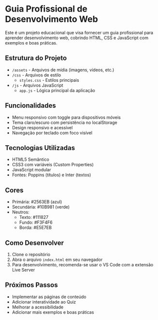 # Guia Profissional de Desenvolvimento Web

Este é um projeto educacional que visa fornecer um guia profissional para aprender desenvolvimento web, cobrindo HTML, CSS e JavaScript com exemplos e boas práticas.

## Estrutura do Projeto

- `/assets` - Arquivos de mídia (imagens, vídeos, etc.)
- `/css` - Arquivos de estilo
  - `styles.css` - Estilos principais
- `/js` - Arquivos JavaScript
  - `app.js` - Lógica principal da aplicação

## Funcionalidades

- Menu responsivo com toggle para dispositivos móveis
- Tema claro/escuro com persistência no localStorage
- Design responsivo e acessível
- Navegação por teclado com foco visível

## Tecnologias Utilizadas

- HTML5 Semântico
- CSS3 com variáveis (Custom Properties)
- JavaScript modular
- Fontes: Poppins (títulos) e Inter (textos)

## Cores

- Primária: #2563EB (azul)
- Secundária: #10B981 (verde)
- Neutros: 
  - Texto: #111827
  - Fundo: #F3F4F6
  - Borda: #E5E7EB

## Como Desenvolver

1. Clone o repositório
2. Abra o arquivo `index.html` em seu navegador
3. Para desenvolvimento, recomenda-se usar o VS Code com a extensão Live Server

## Próximos Passos

- Implementar as páginas de conteúdo
- Adicionar interatividade ao Quiz
- Melhorar a acessibilidade
- Adicionar mais exemplos e boas práticas
